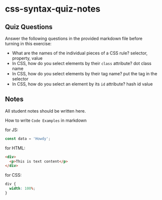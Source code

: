 # css-syntax-quiz-notes

## Quiz Questions

Answer the following questions in the provided markdown file before turning in this exercise:

- What are the names of the individual pieces of a CSS rule?
  selector, property, value
- In CSS, how do you select elements by their `class` attribute?
  dot class name
- In CSS, how do you select elements by their tag name?
  put the tag in the selector
- In CSS, how do you select an element by its `id` attribute?
  hash id value

## Notes

All student notes should be written here.

How to write `Code Examples` in markdown

for JS:

```javascript
const data = 'Howdy';
```

for HTML:

```html
<div>
  <p>This is text content</p>
</div>
```

for CSS:

```css
div {
  width: 100%;
}
```
